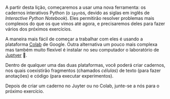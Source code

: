 A partir desta lição, começaremos a usar uma nova ferramenta: os cadernos interativos Python (o `ipynb`s, devido as siglas em inglês de _Interactive Python Notebook_). Eles permitirão resolver problemas mais complexos do que os que vimos até agora, e precisaremos deles para fazer vários dos próximos exercícios.

A maneira mais fácil de começar a trabalhar com eles é usando a plataforma
 [Colab](https://colab.research.google.com) de Google. Outra alternativa um pouco mais complexa mas também muito flexível é instalar no seu  computador o laboratório de [Juptyer](https://jupyter.org/install) 🔬. 


Dentro de qualquer uma das duas plataformas, você poderá criar cadernos, nos quais coexistirão fragmentos (chamados _células_) de texto (para fazer anotações) e código (para executar experimentos).

Depois de criar um caderno no Juyter ou no Colab, junte-se a nós para o próximo exercício.
